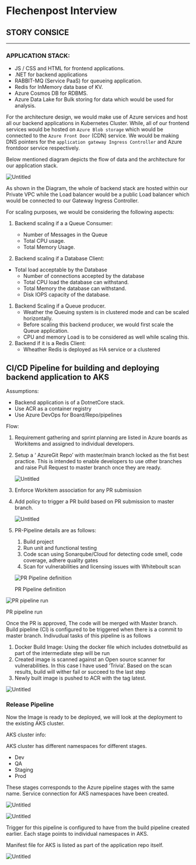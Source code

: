 # Flechenpost Interview

## STORY CONSICE

---

### APPLICATION STACK:

- JS / CSS and HTML for frontend applications.
- .NET for backend applications
- RABBIT-MQ (Service PaaS) for queueing application.
- Redis for InMemory data base of KV.
- Azure Cosmos DB for RDBMS.
- Azure Data Lake for Bulk storing for data which would be used for analysis.

For the architecture design, we would make use of Azure services and host all our backend applications in Kubernetes Cluster. While, all of our frontend services would be hosted on `Azure Blob storage` which would be connected to the `Azure Front Door` (CDN) service. We would be making DNS pointers for the `application gateway Ingress Controller`  and Azure frontdoor service respectively. 

Below mentioned diagram depicts the flow of data and the architecture for our application stack.

![Untitled](Flechenpost%20Interview%20b4e4d8d8419c438885c8d82907950557/Untitled.png)

As shown in the Diagram, the whole of backend stack are hosted within our Private VPC while the Load balancer would be a public Load balancer which would be connected to our Gateway Ingress Controller.

For scaling purposes, we would be considering the following aspects:

1. Backend scaling if a a Queue Consumer:
    - Number of Messages in the Queue
    - Total CPU usage.
    - Total Memory Usage.

 2. Backend scaling if a Database Client:

- Total load acceptable by the Database
    - Number of connections accepted by the database
    - Total CPU load the database can withstand.
    - Total Memory the database can withstand.
    - Disk IOPS capacity of the database.
1. Backend Scaling if a Queue producer. 
    - Weather the Queuing system is in clustered mode and can be scaled horizontally.
    - Before scaling this backend producer, we would first scale the Queue application.
    - CPU and memory Load is to be considered as well while scaling this.
2. Backend if it is a Redis Client:
    - Wheather Redis is deployed as HA service or a clustered

## CI/CD Pipeline for building and deploying backend application to AKS

Assumptions:

- Backend application is of a DotnetCore stack.
- Use ACR as a container registry
- Use Azure DevOps for Board/Repo/pipelines

Flow:

1. Requirement gathering and sprint planning are listed in Azure boards as Workitems and assigned to individual developers. 
2. Setup a ‘ AzureGit Repo’  with master/main branch locked as the fist best practice. This is intended to enable developers to use other branches and raise Pull Request to master branch once they are ready. 
    
    ![Untitled](Flechenpost%20Interview%20b4e4d8d8419c438885c8d82907950557/Untitled%201.png)
    
3. Enforce Workitem association for any PR submission
4. Add policy to trigger a PR build based on PR submission to master branch. 
    
    ![Untitled](Flechenpost%20Interview%20b4e4d8d8419c438885c8d82907950557/Untitled%202.png)
    
5. PR-Pipeline details are as follows:
    1. Build project
    2. Run unit and functional testing
    3. Code scan using Sonarqube/Cloud for detecting code smell, code coverage, adhere quality gates
    4. Scan for vulnerabilities and licensing issues with Whiteboult scan
    
    ![PR Pipeline definition ](Flechenpost%20Interview%20b4e4d8d8419c438885c8d82907950557/Untitled%203.png)
    
    PR Pipeline definition 
    

![PR pipeline run](Flechenpost%20Interview%20b4e4d8d8419c438885c8d82907950557/Untitled%204.png)

PR pipeline run

Once the PR is approved, The code will be merged with Master branch. Build pipeline (CI) is configured to be triggered when there is a commit to master branch. Indivudual tasks of this pipeline is as follows

1. Docker Build Image: Using the docker file which includes dotnetbuild as part of the intermediate step will be run
2. Created image is scanned against an Open source scanner for vulnerabilities. In this case I have used ‘Trivia’. Based on the scan results, build will wither fail or succeed to the last step
3. Newly built image is pushed to ACR with the tag latest. 

![Untitled](Flechenpost%20Interview%20b4e4d8d8419c438885c8d82907950557/Untitled%205.png)

### Release Pipeline

Now the Image is ready to be deployed, we will look at the deployment to the existing AKS cluster. 

AKS cluster info: 

AKS cluster has different namespaces for different stages. 

- Dev
- QA
- Staging
- Prod

These stages corresponds to the Azure pipeline stages with the same name. Service connection for AKS namespaces have been created. 

![Untitled](Flechenpost%20Interview%20b4e4d8d8419c438885c8d82907950557/Untitled%206.png)

![Untitled](Flechenpost%20Interview%20b4e4d8d8419c438885c8d82907950557/Untitled%207.png)

Trigger for this pipeline is configured to have from the build pipeline created earlier. Each stage points to individual namespaces in AKS. 

Manifest file for AKS is listed as part of the application repo itself. 

![Untitled](Flechenpost%20Interview%20b4e4d8d8419c438885c8d82907950557/Untitled%208.png)